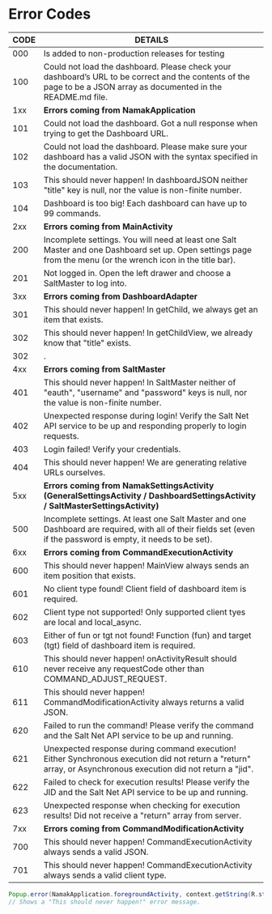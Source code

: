 # Error Codes

| CODE |                          DETAILS                                     |
| ---- | -------------------------------------------------------------------- |
|  000 | Is added to non-production releases for testing |
|  100 | Could not load the dashboard. Please check your dashboard’s URL to be correct and the contents of the page to be a JSON array as documented in the README.md file. |
|  1xx | __Errors coming from NamakApplication__ |
|  101 | Could not load the dashboard. Got a null response when trying to get the Dashboard URL. |
|  102 | Could not load the dashboard. Please make sure your dashboard has a valid JSON with the syntax specified in the documentation. |
|  103 | This should never happen! In dashboardJSON neither "title" key is null, nor the value is non-finite number. |
|  104 | Dashboard is too big! Each dashboard can have up to 99 commands. |
|  2xx | __Errors coming from MainActivity__ |
|  200 | Incomplete settings. You will need at least one Salt Master and one Dashboard set up. Open settings page from the menu (or the wrench icon in the title bar). |
|  201 | Not logged in. Open the left drawer and choose a SaltMaster to log into. |
|  3xx | __Errors coming from DashboardAdapter__ |
|  301 | This should never happen! In getChild, we always get an item that exists. |
|  302 | This should never happen! In getChildView, we already know that "title" exists. |
|  302 | . |
|  4xx | __Errors coming from SaltMaster__ |
|  401 | This should never happen! In SaltMaster neither of "eauth", "username" and "password" keys is null, nor the value is non-finite number. |
|  402 | Unexpected response during login! Verify the Salt Net API service to be up and responding properly to login requests. |
|  403 | Login failed! Verify your credentials. |
|  404 | This should never happen! We are generating relative URLs ourselves. |
|  5xx | __Errors coming from NamakSettingsActivity (GeneralSettingsActivity / DashboardSettingsActivity / SaltMasterSettingsActivity)__ |
|  500 | Incomplete settings. At least one Salt Master and one Dashboard are required, with all of their fields set (even if the password is empty, it needs to be set).  |
|  6xx | __Errors coming from CommandExecutionActivity__ |
|  600 |  This should never happen! MainView always sends an item position that exists. |
|  601 |  No client type found! Client field of dashboard item is required. |
|  602 |  Client type not supported! Only supported client tyes are local and local_async. |
|  603 |  Either of fun or tgt not found! Function (fun) and target (tgt) field of dashboard item is required. |
|  610 |  This should never happen! onActivityResult should never receive any requestCode other than COMMAND_ADJUST_REQUEST. |
|  611 |  This should never happen! CommandModificationActivity always returns a valid JSON. |
|  620 | Failed to run the command! Please verify the command and the Salt Net API service to be up and running. |
|  621 | Unexpected response during command execution! Either Synchronous execution did not return a "return" array, or Asynchronous execution did not return a "jid". |
|  622 | Failed to check for execution results! Please verify the JID and the Salt Net API service to be up and running. |
|  623 | Unexpected response when checking for execution results! Did not receive a "return" array from server. |
|  7xx | __Errors coming from CommandModificationActivity__ |
|  700 |  This should never happen! CommandExecutionActivity always sends a valid JSON. |
|  701 |  This should never happen! CommandExecutionActivity always sends a valid client type. |


```java
Popup.error(NamakApplication.foregroundActivity, context.getString(R.string.should_never_happen), 103, error);
// Shows a "This should never happen!" error message.
```
